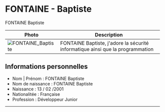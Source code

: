 # FONTAINE - Baptiste
FONTAINE Baptiste

| Photo | Description |
| ------------- | ------------- |
| ![FONTAINE_Baptiste](https://www.tombreton.com/wp-content/uploads/2015/05/pixabay.com_banque-dimages-gratuites_tombreton.jpg) | FONTAINE Baptiste, j'adore la sécurité informatique ainsi que la programmation  |

## Informations personnelles

* Nom | Prénom : FONTAINE Baptiste
* Nom de naissance : FONTAINE Baptiste
* Naissance : 13 / 02 /2001
* Nationalitée : Française
* Profession : Développeur Junior

----------------------------------
